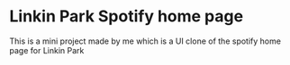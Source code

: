 # Linkin Park Spotify home page

This is a mini project made by me which is a UI clone of the spotify home page for Linkin Park 
